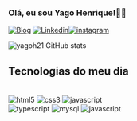  ### Olá, eu sou Yago Henrique!👋🏼


 [![Blog](https://img.shields.io/badge/Microsoft_Outlook-0078D4?style=for-the-badge&logo=microsoft-outlook&logoColor=white)]([https.//](https://outlook.live.com/mail/0/?actSwt=true)) [![Linkedin](https://img.shields.io/badge/LinkedIn-0077B5?style=for-the-badge&logo=linkedin&logoColor=white)]([https.//](https://www.linkedin.com/in/yago-henrique-229639160/))[![instagram](https://img.shields.io/badge/Instagram-E4405F?style=for-the-badge&logo=instagram&logoColor=white)](https.//)

![yagoh21 GitHub stats](https://github-readme-stats.vercel.app/api?username=yagoh21&show_icons=true&theme=dracula)

## Tecnologias do meu dia

<div style = "display: inline_block"></br>
<img align = "center" alt = "html5" src="https://img.shields.io/badge/HTML5-E34F26?style=for-the-badge&logo=html5&logoColor=white"/>

<img align = "center" alt = "css3" src="    https://img.shields.io/badge/CSS3-1572B6?style=for-the-badge&logo=css3&logoColor=white"/>

<img align = "center" alt = "javascript" src="https://img.shields.io/badge/JavaScript-F7DF1E?style=for-the-badge&logo=javascript&logoColor=black"/>
</div>

<img align = "center" alt = "typescript" src="https://img.shields.io/badge/TypeScript-007ACC?style=for-the-badge&logo=typescript&logoColor=white"/>
</div>

<img align = "center" alt = "mysql" src="https://img.shields.io/badge/MySQL-00000F?style=for-the-badge&logo=mysql&logoColor=white"/>
</div>

<img align = "center" alt = "javascript" src="https://img.shields.io/badge/React-20232A?style=for-the-badge&logo=react&logoColor=61DAFB"/>
</div>
